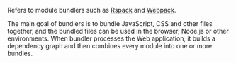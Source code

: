 Refers to module bundlers such as [Rspack](https://rspack.dev/) and [Webpack](https://webpack.js.org/).

The main goal of bundlers is to bundle JavaScript, CSS and other files together, and the bundled files can be used in the browser, Node.js or other environments. When bundler processes the Web application, it builds a dependency graph and then combines every module into one or more bundles.
